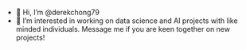 - 👋 Hi, I’m @derekchong79
- 👀 I’m interested in working on data science and AI projects with like minded individuals. Message me if you are keen together on new projects!
